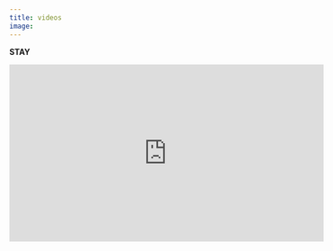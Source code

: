 ```yaml
---
title: videos
image: 
---
```

<b>STAY</b>
<br />
<iframe width="560" height="315" src="https://www.youtube.com/embed/ib_0j90-rbY" title="YouTube video player" frameborder="0" allow="accelerometer; autoplay; clipboard-write; encrypted-media; gyroscope; picture-in-picture" allowfullscreen></iframe>